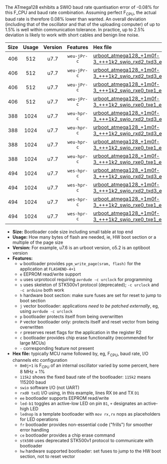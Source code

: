 The ATmega128 exhibits a SWIO baud rate quantisation error of -0.08% for this F_CPU and baud rate combination. Assuming perfect F<sub>CPU</sub>, the actual baud rate is therefore 0.08% lower than wanted. An overall deviation (including that of the oscillator and that of the uploading computer) of up to 1.5% is well within communication tolerance. In practice, up to 2.5% deviation is likely to work with short cables and benign line noise.

|Size|Usage|Version|Features|Hex file|
|:-:|:-:|:-:|:-:|:--|
|406|512|u7.7|`weu-jPr-c`|[urboot_atmega128_+1m0f-3_+++1k2_swio_rxd2_txd3_ee_led+b5_fr_ce.hex](https://raw.githubusercontent.com/stefanrueger/urboot.hex/main/mcus/atmega128/internal_oscillator/fcpu_+1m0f-3/br_+++1k2/urboot_atmega128_+1m0f-3_+++1k2_swio_rxd2_txd3_ee_led+b5_fr_ce.hex)|
|406|512|u7.7|`weu-jPr-c`|[urboot_atmega128_+1m0f-3_+++1k2_swio_rxd2_txd3_ee_lednop_fr_ce.hex](https://raw.githubusercontent.com/stefanrueger/urboot.hex/main/mcus/atmega128/internal_oscillator/fcpu_+1m0f-3/br_+++1k2/urboot_atmega128_+1m0f-3_+++1k2_swio_rxd2_txd3_ee_lednop_fr_ce.hex)|
|406|512|u7.7|`weu-jPr-c`|[urboot_atmega128_+1m0f-3_+++1k2_swio_rxe0_txe1_ee_led+b5_fr_ce.hex](https://raw.githubusercontent.com/stefanrueger/urboot.hex/main/mcus/atmega128/internal_oscillator/fcpu_+1m0f-3/br_+++1k2/urboot_atmega128_+1m0f-3_+++1k2_swio_rxe0_txe1_ee_led+b5_fr_ce.hex)|
|406|512|u7.7|`weu-jPr-c`|[urboot_atmega128_+1m0f-3_+++1k2_swio_rxe0_txe1_ee_lednop_fr_ce.hex](https://raw.githubusercontent.com/stefanrueger/urboot.hex/main/mcus/atmega128/internal_oscillator/fcpu_+1m0f-3/br_+++1k2/urboot_atmega128_+1m0f-3_+++1k2_swio_rxe0_txe1_ee_lednop_fr_ce.hex)|
|388|1024|u7.7|`weu-hpr-c`|[urboot_atmega128_+1m0f-3_+++1k2_swio_rxd2_txd3_ee_led+b5_fr_ce_hw.hex](https://raw.githubusercontent.com/stefanrueger/urboot.hex/main/mcus/atmega128/internal_oscillator/fcpu_+1m0f-3/br_+++1k2/urboot_atmega128_+1m0f-3_+++1k2_swio_rxd2_txd3_ee_led+b5_fr_ce_hw.hex)|
|388|1024|u7.7|`weu-hpr-c`|[urboot_atmega128_+1m0f-3_+++1k2_swio_rxd2_txd3_ee_lednop_fr_ce_hw.hex](https://raw.githubusercontent.com/stefanrueger/urboot.hex/main/mcus/atmega128/internal_oscillator/fcpu_+1m0f-3/br_+++1k2/urboot_atmega128_+1m0f-3_+++1k2_swio_rxd2_txd3_ee_lednop_fr_ce_hw.hex)|
|388|1024|u7.7|`weu-hpr-c`|[urboot_atmega128_+1m0f-3_+++1k2_swio_rxe0_txe1_ee_led+b5_fr_ce_hw.hex](https://raw.githubusercontent.com/stefanrueger/urboot.hex/main/mcus/atmega128/internal_oscillator/fcpu_+1m0f-3/br_+++1k2/urboot_atmega128_+1m0f-3_+++1k2_swio_rxe0_txe1_ee_led+b5_fr_ce_hw.hex)|
|388|1024|u7.7|`weu-hpr-c`|[urboot_atmega128_+1m0f-3_+++1k2_swio_rxe0_txe1_ee_lednop_fr_ce_hw.hex](https://raw.githubusercontent.com/stefanrueger/urboot.hex/main/mcus/atmega128/internal_oscillator/fcpu_+1m0f-3/br_+++1k2/urboot_atmega128_+1m0f-3_+++1k2_swio_rxe0_txe1_ee_lednop_fr_ce_hw.hex)|
|494|1024|u7.7|`wes-hpr-c`|[urboot_atmega128_+1m0f-3_+++1k2_swio_rxd2_txd3_ee_led+b5_fr_ce_stk500_hw.hex](https://raw.githubusercontent.com/stefanrueger/urboot.hex/main/mcus/atmega128/internal_oscillator/fcpu_+1m0f-3/br_+++1k2/urboot_atmega128_+1m0f-3_+++1k2_swio_rxd2_txd3_ee_led+b5_fr_ce_stk500_hw.hex)|
|494|1024|u7.7|`wes-hpr-c`|[urboot_atmega128_+1m0f-3_+++1k2_swio_rxd2_txd3_ee_lednop_fr_ce_stk500_hw.hex](https://raw.githubusercontent.com/stefanrueger/urboot.hex/main/mcus/atmega128/internal_oscillator/fcpu_+1m0f-3/br_+++1k2/urboot_atmega128_+1m0f-3_+++1k2_swio_rxd2_txd3_ee_lednop_fr_ce_stk500_hw.hex)|
|494|1024|u7.7|`wes-hpr-c`|[urboot_atmega128_+1m0f-3_+++1k2_swio_rxe0_txe1_ee_led+b5_fr_ce_stk500_hw.hex](https://raw.githubusercontent.com/stefanrueger/urboot.hex/main/mcus/atmega128/internal_oscillator/fcpu_+1m0f-3/br_+++1k2/urboot_atmega128_+1m0f-3_+++1k2_swio_rxe0_txe1_ee_led+b5_fr_ce_stk500_hw.hex)|
|494|1024|u7.7|`wes-hpr-c`|[urboot_atmega128_+1m0f-3_+++1k2_swio_rxe0_txe1_ee_lednop_fr_ce_stk500_hw.hex](https://raw.githubusercontent.com/stefanrueger/urboot.hex/main/mcus/atmega128/internal_oscillator/fcpu_+1m0f-3/br_+++1k2/urboot_atmega128_+1m0f-3_+++1k2_swio_rxe0_txe1_ee_lednop_fr_ce_stk500_hw.hex)|

- **Size:** Bootloader code size including small table at top end
- **Usage:** How many bytes of flash are needed, ie, HW boot section or a multiple of the page size
- **Version:** For example, u7.6 is an urboot version, o5.2 is an optiboot version
- **Features:**
  + `w` bootloader provides `pgm_write_page(sram, flash)` for the application at `FLASHEND-4+1`
  + `e` EEPROM read/write support
  + `u` uses urprotocol requiring `avrdude -c urclock` for programming
  + `s` uses skeleton of STK500v1 protocol (deprecated); `-c urclock` and `-c arduino` both work
  + `h` hardware boot section: make sure fuses are set for reset to jump to boot section
  + `j` vector bootloader: applications *need to be patched externally*, eg, using `avrdude -c urclock`
  + `p` bootloader protects itself from being overwritten
  + `P` vector bootloader only: protects itself and reset vector from being overwritten
  + `r` preserves reset flags for the application in the register R2
  + `c` bootloader provides chip erase functionality (recommended for large MCUs)
  + `-` corresponding feature not present
- **Hex file:** typically MCU name followed by, eg, F<sub>CPU</sub>, baud rate, I/O channels etc configuration
  + `8m0j+1` is F<sub>CPU</sub> of an internal oscillator varied by some percent, here 8 MHz + 1%
  + `115k2` shows the fixed baud rate of the bootloader: `115k2` means 115200 baud
  + `swio` software I/O (not UART)
  + `rxd0 txd1` I/O using, in this example, lines RX `D0` and TX `D1`
  + `ee` bootloader supports EEPROM read/write
  + `led-b1` toggles an active-low LED on pin `B1`, `+` designates an active-high LED
  + `lednop` is a template bootloader with `mov rx,rx` nops as placeholders for LED operations
  + `fr` bootloader provides non-essential code ("frills") for smoother error handling
  + `ce` bootloader provides a chip erase command
  + `stk500` uses deprecated STK500v1 protocol to communicate with bootloader
  + `hw` hardware supported bootloader: set fuses to jump to the HW boot section, not to reset vector
